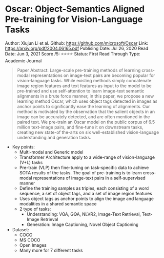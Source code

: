 # Oscar: Object-Semantics Aligned Pre-training for Vision-Language Tasks

Author: Xiujun Li et al.
Github: https://github.com/microsoft/Oscar
Link: https://arxiv.org/pdf/2004.06165.pdf
Publising Date: Jul 26, 2020
Read Date: Jun 3, 2021
Score /5: ⭐️⭐️⭐️⭐️
Status: First Read Through
Type: Academic Journal

> Paper Abstract: Large-scale pre-training methods of learning cross-modal representations on image-text pairs are becoming popular for vision-language tasks. While existing methods simply concatenate image region features and text features as input to the model to be pre-trained and use self-attention to learn image-text semantic alignments in a brute force manner, in this paper, we propose a new learning method Oscar, which uses object tags detected in images as anchor points to significantly ease the learning of alignments. Our method is motivated by the observation that the salient objects in an image can be accurately detected, and are often mentioned in the paired text. We pre-train an Oscar model on the public corpus of 6.5 million text-image pairs, and fine-tune it on downstream tasks, creating new state-of the-arts on six well-established vision-language understanding and generation tasks.

- Key points:
    - Multi-modal and Generic model
    - Transformer Architecture apply to a wide-range of vision-language (V+L) tasks
    - Pre-train (VLP) then fine-tuning on task-specific data to achieve SOTA results of the tasks. The goal of pre-training is to learn cross-modal representations of image-text pairs in a self-supervised manner
    - Define the training samples as triples, each consisting of a word sequence, a set of object tags, and a set of image region features
    - Uses object tags as anchor points to align the image and language modalities in a shared semantic space
    - 2 type of tasks:
        - Understanding: VQA, GQA, NLVR2, Image-Text Retrieval, Text-Image Retrieval
        - Generation: Image Captioning, Novel Object Captioning
- Dataset:
    - COCO
    - MS COCO
    - Open Images
    - Many more for 7 different tasks